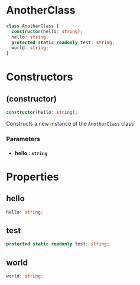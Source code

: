 # AnotherClass

```typescript
class AnotherClass {
  constructor(hello: string);
  hello: string;
  protected static readonly test: string;
  world: string;
}
```

# Constructors

## (constructor)

```typescript
constructor(hello: string);
```

Constructs a new instance of the `AnotherClass` class

### Parameters

- #### **hello** : `string`

# Properties

## hello

```typescript
hello: string;
```

## test

```typescript
protected static readonly test: string;
```

## world

```typescript
world: string;
```
